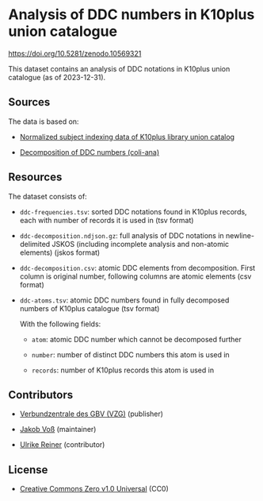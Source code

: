 # Analysis of DDC numbers in K10plus union catalogue

<https://doi.org/10.5281/zenodo.10569321>

This dataset contains an analysis of DDC notations in K10plus union catalogue (as of 2023-12-31).

## Sources

The data is based on:

- [Normalized subject indexing data of K10plus library union catalog](https://doi.org/10.5281/zenodo.7016625)

- [Decomposition of DDC numbers (coli-ana)](https://coli-conc.gbv.de/coli-ana/)

## Resources

The dataset consists of:

- `ddc-frequencies.tsv`: sorted DDC notations found in K10plus records, each with number of records it is used in (tsv format)

- `ddc-decomposition.ndjson.gz`: full analysis of DDC notations in newline-delimited JSKOS (including incomplete analysis and non-atomic elements) (jskos format)

- `ddc-decomposition.csv`: atomic DDC elements from decomposition. First column is original number, following columns are atomic elements (csv format)

- `ddc-atoms.tsv`: atomic DDC numbers found in fully decomposed numbers of K10plus catalogue (tsv format)

  With the following fields:

  - `atom`: atomic DDC number which cannot be decomposed further

  - `number`: number of distinct DDC numbers this atom is used in

  - `records`: number of K10plus records this atom is used in


## Contributors

- [Verbundzentrale des GBV (VZG)](https://ror.org/048vdhs48) (publisher)

- [Jakob Voß](https://orcid.org/0000-0002-7613-4123) (maintainer)

- [Ulrike Reiner](http://www.wikidata.org/entity/Q101436909) (contributor)


## License

- [Creative Commons Zero v1.0 Universal](https://creativecommons.org/publicdomain/zero/1.0/) (CC0)


